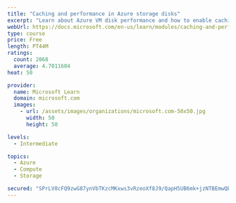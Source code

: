 ```yaml
---
title: "Caching and performance in Azure storage disks"
excerpt: "Learn about Azure VM disk performance and how to enable caching to help optimize read and write access to storage."
webUrl: https://docs.microsoft.com/en-us/learn/modules/caching-and-performance-azure-storage-and-disks/
type: course
price: Free
length: PT44M
ratings:
  count: 2068
  average: 4.7011604
heat: 50

provider:
  name: Microsoft Learn
  domain: microsoft.com
  images:
    - url: /assets/images/organizations/microsoft.com-50x50.jpg
      width: 50
      height: 50

levels:
  - Intermediate

topics:
  - Azure
  - Compute
  - Storage

secured: "SPrLV8cFQ9zwG87ynVbTKzcMKxws3vRzeoXf8J9/QapH5UB6mk+jzNTBEmwQB3CGVLMTeZsXmhcbsM+1p5eTunaPxTq4vSK30IFLA4fYvtpfRrixt0tUW8l1VMm4KczBkvPHefPsoL/+xbKZRUnrDVnJq7WCNpgjDyZ0m1uu5Z6dgcCEKzJnE3k8R2MPCEHWMpYW4B7IdZHIAiyH0SvN9mpWvVMk9rpgzdGPdWZmTdlYUcp35LckCmzFaMLlRtaZH9+xbd7n6eTyImGJnDZyn1N06dPCza/a21FqAY5YbGrM/U5cxv0PbYCm/jPK7sqPksiAo/xIwEipvCG/gbv+pdqSPKBmy7x6gIJk3HKR+Eq7+FXsOtKh0Pc45LFN0gHxAx0ZYosDKLayOJboHEHNk5vXtyADweFtGyiGykyCANc=;jNAhh5QOcmsVVnYX0SDjGA=="
---
```


